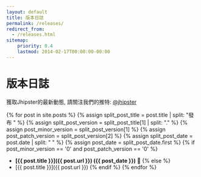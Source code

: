 ```yaml
---
layout: default
title: 版本日誌
permalink: /releases/
redirect_from:
  - /releases.html
sitemap:
    priority: 0.4
    lastmod: 2014-02-17T00:00:00-00:00
---
```


# <i class="fa fa-file-text-o"></i> 版本日誌

獲取Jhipster的最新動態, 請關注我們的推特: [@jhipster](https://twitter.com/jhipster)

{% for post in site.posts %}
  {% assign split_post_title = post.title | split: "發布 " %}
  {% assign split_post_version = split_post_title[1] | split: "." %}
  {% assign post_minor_version = split_post_version[1] %}
  {% assign post_patch_version = split_post_version[2] %}
  {% assign split_post_date = post.date | split: " " %}
  {% assign post_date = split_post_date.first %}
  {% if post_minor_version == '0' and post_patch_version == '0' %}
  *   **[{{ post.title }}]({{ post.url }}) ({{ post_date }})** :rocket:
  {% else %}
  *   [{{ post.title }}]({{ post.url }})
  {% endif %}
{% endfor %}
